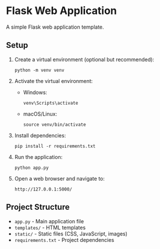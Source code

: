 # Flask Web Application

A simple Flask web application template.

## Setup

1. Create a virtual environment (optional but recommended):
   ```
   python -m venv venv
   ```

2. Activate the virtual environment:
   - Windows:
     ```
     venv\Scripts\activate
     ```
   - macOS/Linux:
     ```
     source venv/bin/activate
     ```

3. Install dependencies:
   ```
   pip install -r requirements.txt
   ```

4. Run the application:
   ```
   python app.py
   ```

5. Open a web browser and navigate to:
   ```
   http://127.0.0.1:5000/
   ```

## Project Structure

- `app.py` - Main application file
- `templates/` - HTML templates
- `static/` - Static files (CSS, JavaScript, images)
- `requirements.txt` - Project dependencies 